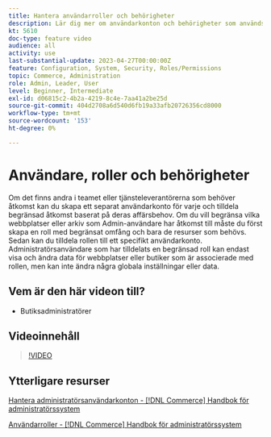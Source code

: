 ```yaml
---
title: Hantera användarroller och behörigheter
description: Lär dig mer om användarkonton och behörigheter som används för att styra åtkomst till  [!DNL Commerce] webbplatsen och lagra data i Admin.
kt: 5610
doc-type: feature video
audience: all
activity: use
last-substantial-update: 2023-04-27T00:00:00Z
feature: Configuration, System, Security, Roles/Permissions
topic: Commerce, Administration
role: Admin, Leader, User
level: Beginner, Intermediate
exl-id: d06815c2-4b2a-4219-8c4e-7aa41a2be25d
source-git-commit: 404d2708a6d540d6fb19a33afb20726356cd8000
workflow-type: tm+mt
source-wordcount: '153'
ht-degree: 0%

---
```


# Användare, roller och behörigheter

Om det finns andra i teamet eller tjänsteleverantörerna som behöver åtkomst kan du skapa ett separat användarkonto för varje och tilldela begränsad åtkomst baserat på deras affärsbehov. Om du vill begränsa vilka webbplatser eller arkiv som Admin-användare har åtkomst till måste du först skapa en roll med begränsat omfång och bara de resurser som behövs. Sedan kan du tilldela rollen till ett specifikt användarkonto. Administratörsanvändare som har tilldelats en begränsad roll kan endast visa och ändra data för webbplatser eller butiker som är associerade med rollen, men kan inte ändra några globala inställningar eller data.

## Vem är den här videon till?

- Butiksadministratörer

## Videoinnehåll

>[!VIDEO](https://video.tv.adobe.com/v/3443511?quality=12&learn=on&captions=swe)

## Ytterligare resurser

[Hantera administratörsanvändarkonton - [!DNL Commerce] Handbok för administratörssystem](https://experienceleague.adobe.com/docs/commerce-admin/systems/user-accounts/permissions-users-all.html?lang=sv-SE)

[Användarroller - [!DNL Commerce] Handbok för administratörssystem](https://experienceleague.adobe.com/docs/commerce-admin/systems/user-accounts/permissions-user-roles.html?lang=sv-SE)

